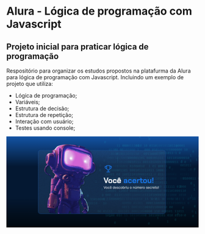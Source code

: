 # Alura - Lógica de programação com Javascript

## Projeto inicial para praticar lógica de programação

Respositório para organizar os estudos propostos na platafurma da Alura para lógica de programação com Javascript.
Incluindo um exemplo de projeto que utiliza:
- Lógica de programação;
- Variáveis;
- Estrutura de decisão;
- Estrutura de repetição;
- Interação com usuário;
- Testes usando console;

![Painel Final](img/voce-acertou.PNG/)
